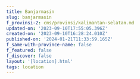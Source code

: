 ```yaml
---
title: Banjarmasin
slug: banjarmasin
f_provinsi-2: cms/provinsi/kalimantan-selatan.md
updated-on: '2023-09-10T17:55:05.396Z'
created-on: '2023-09-10T16:28:24.010Z'
published-on: '2024-01-21T11:33:59.165Z'
f_same-with-province-name: false
f_featured: false
f_discover: false
layout: '[location].html'
tags: location
---
```



